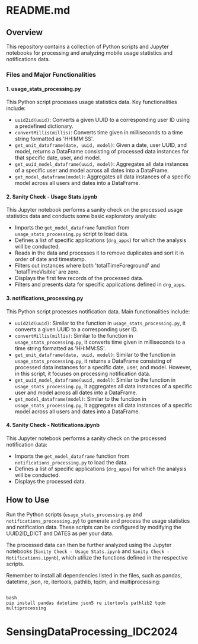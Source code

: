 # README.md

## Overview

This repository contains a collection of Python scripts and Jupyter notebooks for processing and analyzing mobile usage statistics and notifications data. 

### Files and Major Functionalities

#### 1. usage_stats_processing.py

This Python script processes usage statistics data. Key functionalities include:

- `uuid2id(uuid)`: Converts a given UUID to a corresponding user ID using a predefined dictionary.
- `convertMillis(millis)`: Converts time given in milliseconds to a time string formatted as 'HH:MM:SS'.
- `get_unit_dataframe(date, uuid, model)`: Given a date, user UUID, and model, returns a DataFrame consisting of processed data instances for that specific date, user, and model.
- `get_uuid_model_dataframe(uuid, model)`: Aggregates all data instances of a specific user and model across all dates into a DataFrame.
- `get_model_dataframe(model)`: Aggregates all data instances of a specific model across all users and dates into a DataFrame.

#### 2. Sanity Check - Usage Stats.ipynb

This Jupyter notebook performs a sanity check on the processed usage statistics data and conducts some basic exploratory analysis:

- Imports the `get_model_dataframe` function from `usage_stats_processing.py` script to load data.
- Defines a list of specific applications (`drg_apps`) for which the analysis will be conducted.
- Reads in the data and processes it to remove duplicates and sort it in order of date and timestamp.
- Filters out instances where both 'totalTimeForeground' and 'totalTimeVisible' are zero.
- Displays the first few records of the processed data.
- Filters and presents data for specific applications defined in `drg_apps`.

#### 3. notifications_processing.py

This Python script processes notification data. Main functionalities include:

- `uuid2id(uuid)`: Similar to the function in `usage_stats_processing.py`, it converts a given UUID to a corresponding user ID.
- `convertMillis(millis)`: Similar to the function in `usage_stats_processing.py`, it converts time given in milliseconds to a time string formatted as 'HH:MM:SS'.
- `get_unit_dataframe(date, uuid, model)`: Similar to the function in `usage_stats_processing.py`, it returns a DataFrame consisting of processed data instances for a specific date, user, and model. However, in this script, it focuses on processing notification data.
- `get_uuid_model_dataframe(uuid, model)`: Similar to the function in `usage_stats_processing.py`, it aggregates all data instances of a specific user and model across all dates into a DataFrame.
- `get_model_dataframe(model)`: Similar to the function in `usage_stats_processing.py`, it aggregates all data instances of a specific model across all users and dates into a DataFrame.

#### 4. Sanity Check - Notifications.ipynb

This Jupyter notebook performs a sanity check on the processed notification data:

- Imports the `get_model_dataframe` function from `notifications_processing.py` to load the data.
- Defines a list of specific applications (`drg_apps`) for which the analysis will be conducted.
- Displays the processed data.

## How to Use

Run the Python scripts (`usage_stats_processing.py` and `notifications_processing.py`) to generate and process the usage statistics and notification data. These scripts can be configured by modifying the UUID2ID_DICT and DATES as per your data. 

The processed data can then be further analyzed using the Jupyter notebooks (`Sanity Check - Usage Stats.ipynb` and `Sanity Check - Notifications.ipynb`), which utilize the functions defined in the respective scripts.

Remember to install all dependencies listed in the files, such as pandas, datetime, json, re, itertools, pathlib, tqdm, and multiprocessing:

```

bash
pip install pandas datetime json5 re itertools pathlib2 tqdm multiprocessing
```
# SensingDataProcessing_IDC2024

